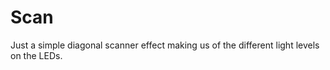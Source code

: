 Scan
====

Just a simple diagonal scanner effect making us of the different light levels on the LEDs.
